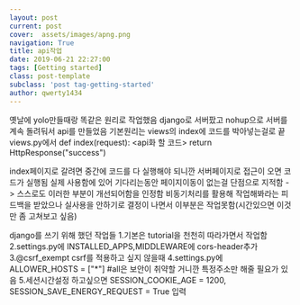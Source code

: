 ```yaml
---
layout: post
current: post
cover:  assets/images/apng.png
navigation: True
title: api작업
date: 2019-06-21 22:27:00
tags: [Getting started]
class: post-template
subclass: 'post tag-getting-started'
author: qwerty1434
---
```


옛날에 yolo만들때랑 똑같은 원리로 작업했음
django로 서버팠고 nohup으로 서버를 계속 돌려둬서 api를 만들었음
기본원리는 views의 index에 코드를 박아넣는걸로 끝
views.py에서
def index(request):
  <api화 할 코드>
  return HttpResponse("success")

index페이지로 갈려면 중간에 코드를 다 실행해야 되니깐 서버페이지로 접근이 오면 코드가 실행됨
실제 사용함에 있어 기다리는동안 페이지이동이 없는걸 단점으로 지적함 -> 스스로도 이러한 부분이 개선되어함을 인정함
비동기처리를 활용해 작업해봐라는 피드백을 받았으나 실사용을 안하기로 결정이 나면서 이부분은 작업못함(시간있으면 이것만 좀 고쳐보고 싶음)

django를 쓰기 위해 했던 작업들
1.기본은 tutorial을 천천히 따라가면서 작업함
2.settings.py에 INSTALLED_APPS,MIDDLEWARE에 cors-header추가
3.@csrf_exempt
  csrf를 적용하고 싶지 않을때
4.settings.py에 ALLOWER_HOSTS = ["*"] #all은 보안이 취약할 거니깐 특정주소만 해줄 필요가 있음
5.세션시간설정 하고싶으면
  SESSION_COOKIE_AGE = 1200, SESSION_SAVE_ENERGY_REQUEST = True 입력

